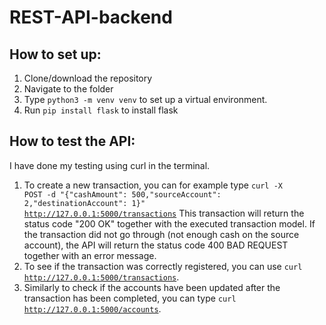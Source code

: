 # REST-API-backend

## How to set up:
1. Clone/download the repository
2. Navigate to the folder
3. Type <code>python3 -m venv venv</code> to set up a virtual environment.
4. Run <code>pip install flask</code> to install flask

## How to test the API:
I have done my testing using curl in the terminal.
1. To create a new transaction, you can for example type <code>curl -X POST -d "{\"cashAmount\": 500,\"sourceAccount\": 2,\"destinationAccount\": 1}" http://127.0.0.1:5000/transactions</code>
This transaction will return the status code "200 OK" together with the executed transaction model.
If the transaction did not go through (not enough cash on the source account), the API will return the status code 400 BAD REQUEST together with an error message.
2. To see if the transaction was correctly registered, you can use <code>curl http://127.0.0.1:5000/transactions</code>.
3. Similarly to check if the accounts have been updated after the transaction has been completed, you can type <code>curl http://127.0.0.1:5000/accounts</code>.
